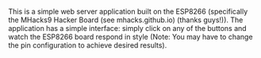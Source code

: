 This is a simple web server application built on the ESP8266 (specifically the MHacks9 Hacker Board (see mhacks.github.io) (thanks guys!)).
The application has a simple interface: simply click on any of the buttons and watch the ESP8266 board respond in style (Note: You may have to change the pin configuration to achieve desired results).


